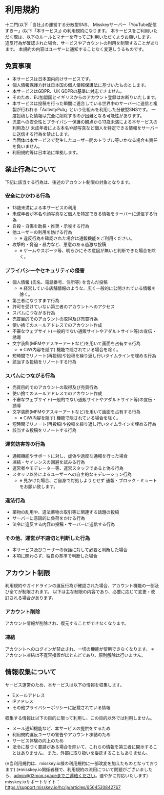 # 利用規約

十二門(以下「当社」)の運営する分散型SNS、 Misskeyサーバー「YouTube配信すきー」(以下「本サービス」) の利用規約になります。
本サービスをご利用いただく際は、以下のルールとマナーを守ってご利用いただくようお願いします。
違反行為が確認された場合、サービスやアカウントの利用を制限することがあります。
本規約の内容はユーザーに通知することなく変更しうるものです。

## 免責事項
- 本サービスは日本国内向けサービスです。
- 個人情報保護方針は日本国の個人情報保護法に基づいたものとします。
- 本サービスはGDPR、UK GDPRの基準に対応できません。
- そのため、EU加盟国とイギリスからのアカウント登録はお断りいたします。
- 本サービスは投稿を行った瞬間に連合している世界中のサーバーに送信と複製が行われる「ActivityPub」という仕組みを利用した分散型SNSです。 一度投稿した情報は完全に削除するのが困難となる可能性があります。
- 児童への安全性とプライバシー保護の観点から13歳未満による本サービスの利用及び 未成年者による本名や顔写真など個人を特定できる情報をサーバーに送信する行為を禁止します。
- 当団体は本サービスで発生したユーザー間のトラブル等いかなる場合も責任を負いません。
- 利用規約等は日本法に準拠します。

## 禁止行為について
下記に該当する行為は、後述のアカウント制限の対象となります。

### 安全にかかわる行為
- 13歳未満による本サービスの利用
- 未成年者が本名や顔写真など個人を特定できる情報をサーバーに送信する行為
- 自殺・自傷を助長・推奨・示唆する行為
- 他ユーザーの利用を妨げる行為
  - ※ 違反行為を確認された場合は通報機能をご利用ください。
- 攻撃的・脅迫・暴力など、悪意のある過激な投稿
  - ※ ゲームやスポーツ等、明らかにその意図が無いと判断できた場合を除く。

### プライバシーやセキュリティの侵害
- 個人情報 (氏名、電話番号、住所等) を含んだ投稿
  - ※ 経営している店舗情報のような、広く一般的に公開されている情報を除く。
- 第三者になりすます行為
- 許可を受けていない第三者のアカウントへのアクセス
- スパムにつながる行為
- 売買目的でのアカウントの取得及び売買行為
- 使い捨てのメールアドレスでのアカウント作成
- 不審なウェブサイト(一般的でない通販サイトやアダルトサイト等)の宣伝・誘導
- 文字装飾(MFMやアスキーアートなど)を用いて画面を占有する行為
  - ※ CW(内容を隠す) 機能で隠されている場合を除く。
- 短時間でリノート(再投稿)や投稿を繰り返し行いタイムラインを埋める行為
- 該当する投稿をリノートする行為

### スパムにつながる行為
- 売買目的でのアカウントの取得及び売買行為
- 使い捨てのメールアドレスでのアカウント作成
- 不審なウェブサイト(一般的でない通販サイトやアダルトサイト等)の宣伝・誘導
- 文字装飾(MFMやアスキーアートなど)を用いて画面を占有する行為
  - ※ CW(内容を隠す) 機能で隠されている場合を除く。
- 短時間でリノート(再投稿)や投稿を繰り返し行いタイムラインを埋める行為
- 該当する投稿をリノートする行為

### 運営妨害等の行為
- 通報機能やサポートに対し、虚偽や過度な通報を行った場合
- 凍結・サイレンスの回避を試みる行為
- 運営者やモデレーター等、運営スタッフであると偽る行為
- スタッフ以外によるユーザーへの自主的なモデレーション行為
  - ※ 見かけた場合、ご自身で対処しようとせず 通報・ブロック・ミュートをお願い致します。

### 違法行為
- 薬物の乱用や、違法薬物の取引等に関連する話題の投稿
- サーバーに意図的に負荷をかける行為
- 法令に違反する内容の投稿・サーバーに送信する行為

### その他、運営が不適切と判断した行為
- 本サービス及びユーザーの保護に対して必要と判断した場合
- 本項に関わらず、独自の基準で判断した場合

## アカウント制限
利用規約やガイドラインの違反行為が確認された場合、アカウント機能の一部及び全てが制限されます。
以下は主な制限の内容であり、必要に応じて変更・改訂される場合があります。

### アカウント削除
アカウント情報が削除され、復元することができなくなります。

### 凍結
アカウントへのログインが禁止され、一切の機能が使用できなくなります。
※ アカウント凍結は不寛容措置がほとんどであり、原則解除は行いません。

## 情報収集について
サービス運営のため、本サービスは以下の情報を収集します。

- Eメールアドレス
- IPアドレス
- その他プライバシーポリシーに記載されている情報

収集する情報は以下の目的に限って利用し、この目的以外では利用しません。

- メール通知機能など、本サービスの提供をするため
- 利用規約違反ユーザの警告やアカウント凍結のため
- サービス体験の向上のため
- 法令に基づく要請がある場合を除いて、これらの情報を第三者に開示することはありません。
また、外部に取り扱いを委託することもありません。

(※当利用規約は、misskey.io様の利用規約に一部改変を加えたものとなっております)
(※misskey.io関係者様で、利用規約の流用について問題がございましたら、admin@12mon.spaceまでご連絡ください。速やかに対応いたします)
misskey.ioサポートサイト：https://support.misskey.io/hc/ja/articles/6564530842767
